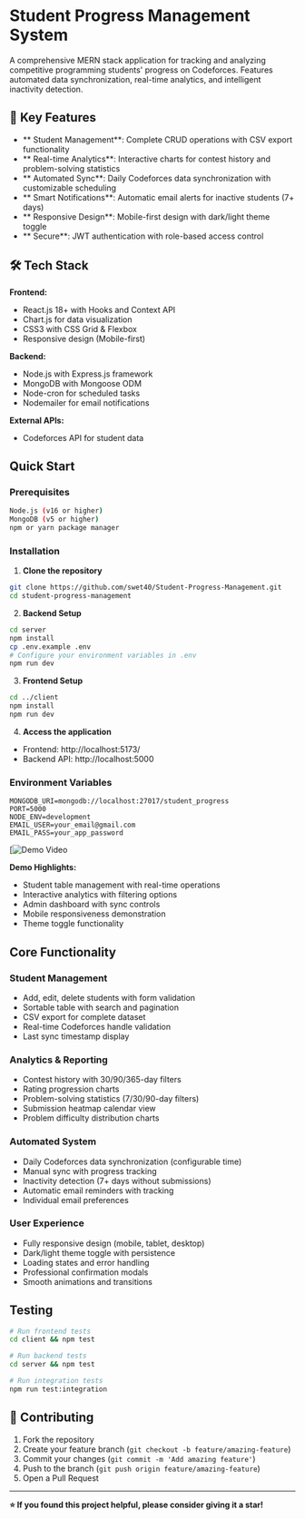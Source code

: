 # Student Progress Management System

A comprehensive MERN stack application for tracking and analyzing competitive programming students' progress on Codeforces. Features automated data synchronization, real-time analytics, and intelligent inactivity detection.

## 🎯 Key Features

- ** Student Management**: Complete CRUD operations with CSV export functionality
- ** Real-time Analytics**: Interactive charts for contest history and problem-solving statistics
- ** Automated Sync**: Daily Codeforces data synchronization with customizable scheduling
- ** Smart Notifications**: Automatic email alerts for inactive students (7+ days)
- ** Responsive Design**: Mobile-first design with dark/light theme toggle
- ** Secure**: JWT authentication with role-based access control

## 🛠 Tech Stack

**Frontend:**
- React.js 18+ with Hooks and Context API
- Chart.js for data visualization
- CSS3 with CSS Grid & Flexbox
- Responsive design (Mobile-first)

**Backend:**
- Node.js with Express.js framework
- MongoDB with Mongoose ODM
- Node-cron for scheduled tasks
- Nodemailer for email notifications

**External APIs:**
- Codeforces API for student data

## Quick Start

### Prerequisites
```bash
Node.js (v16 or higher)
MongoDB (v5 or higher)
npm or yarn package manager
```

### Installation

1. **Clone the repository**
```bash
git clone https://github.com/swet40/Student-Progress-Management.git
cd student-progress-management
```

2. **Backend Setup**
```bash
cd server
npm install
cp .env.example .env
# Configure your environment variables in .env
npm run dev
```

3. **Frontend Setup**
```bash
cd ../client
npm install
npm run dev
```

4. **Access the application**
- Frontend: http://localhost:5173/
- Backend API: http://localhost:5000

### Environment Variables
```env
MONGODB_URI=mongodb://localhost:27017/student_progress
PORT=5000
NODE_ENV=development
EMAIL_USER=your_email@gmail.com
EMAIL_PASS=your_app_password
```

[![Demo Video](https://www.youtube.com/watch?v=of81xyCHBtU)

**Demo Highlights:**
- Student table management with real-time operations
- Interactive analytics with filtering options
- Admin dashboard with sync controls
- Mobile responsiveness demonstration
- Theme toggle functionality

## Core Functionality

### Student Management
- Add, edit, delete students with form validation
- Sortable table with search and pagination
- CSV export for complete dataset
- Real-time Codeforces handle validation
- Last sync timestamp display

### Analytics & Reporting
- Contest history with 30/90/365-day filters
- Rating progression charts
- Problem-solving statistics (7/30/90-day filters)
- Submission heatmap calendar view
- Problem difficulty distribution charts

### Automated System
- Daily Codeforces data synchronization (configurable time)
- Manual sync with progress tracking
- Inactivity detection (7+ days without submissions)
- Automatic email reminders with tracking
- Individual email preferences

### User Experience
- Fully responsive design (mobile, tablet, desktop)
- Dark/light theme toggle with persistence
- Loading states and error handling
- Professional confirmation modals
- Smooth animations and transitions


## Testing

```bash
# Run frontend tests
cd client && npm test

# Run backend tests
cd server && npm test

# Run integration tests
npm run test:integration
```


## 🤝 Contributing

1. Fork the repository
2. Create your feature branch (`git checkout -b feature/amazing-feature`)
3. Commit your changes (`git commit -m 'Add amazing feature'`)
4. Push to the branch (`git push origin feature/amazing-feature`)
5. Open a Pull Request

---

**⭐ If you found this project helpful, please consider giving it a star!**